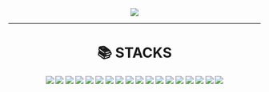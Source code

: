 <div align="center">
<img src="https://capsule-render.vercel.app/api?type=Soft&height=120&color=auto&section=header&text=welcome,%20😊&desc=to%20young%20Profile&descAlign=60&descAlignY=80&fontAlign=50&fontSize=45&fontColor=000000&animation=twinkling" />
</div>

---
<div align="center">
<h1>📚 STACKS</h1> 

<img src="https://img.shields.io/badge/java-FF69B4?style=for-the-badge&logo=java&logoColor=white"> <img src="https://img.shields.io/badge/html5-E34F26?style=for-the-badge&logo=html5&logoColor=white">
<img src="https://img.shields.io/badge/css-1572B6?style=for-the-badge&logo=css&logoColor=white"> <img src="https://img.shields.io/badge/eclipseide-007396?style=for-the-badge&logo=eclipseide&logoColor=white">
<img src="https://img.shields.io/badge/javascript-F7DF1E?style=for-the-badge&logo=javascript&logoColor=white"> <img src="https://img.shields.io/badge/Ajax-DB7093?style=for-the-badge&logo=Ajax&logoColor=white">
<img src="https://img.shields.io/badge/jquery-0769AD?style=for-the-badge&logo=jquery&logoColor=white"> <img src="https://img.shields.io/badge/json-000000?style=for-the-badge&logo=json&logoColor=white">
<img src="https://img.shields.io/badge/JSP-DCDCDC?style=for-the-badge&logo=JSP&logoColor=white"> <img src="https://img.shields.io/badge/spring-6DB33F?style=for-the-badge&logo=spring&logoColor=white">
<img src="https://img.shields.io/badge/springboot-2E8B57?style=for-the-badge&logo=springboot&logoColor=white"> <img src="https://img.shields.io/badge/apache-D22128?style=for-the-badge&logo=apache&logoColor=white">
<img src="https://img.shields.io/badge/apachetomcat-F8DC75?style=for-the-badge&logo=apachetomcat&logoColor=white"> <img src="https://img.shields.io/badge/git-F05032?style=for-the-badge&logo=git&logoColor=white"> 
<img src="https://img.shields.io/badge/github-181717?style=for-the-badge&logo=github&logoColor=white"> <img src="https://img.shields.io/badge/mysql-4479A1?style=for-the-badge&logo=mysql&logoColor=white"> 
<img src="https://img.shields.io/badge/bootstrap-7952B3?style=for-the-badge&logo=bootstrap&logoColor=white"> <img src="https://img.shields.io/badge/raspberrypi-A22846?style=for-the-badge&logo=raspberrypi&logoColor=white">
</div>
